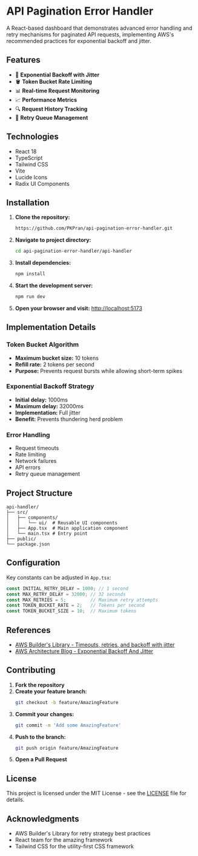 # API Pagination Error Handler

A React-based dashboard that demonstrates advanced error handling and retry mechanisms for paginated API requests, implementing AWS's recommended practices for exponential backoff and jitter.

## Features

- 🔄 **Exponential Backoff with Jitter**
- 🪣 **Token Bucket Rate Limiting**
- 📊 **Real-time Request Monitoring**
- 📈 **Performance Metrics**
- 🔍 **Request History Tracking**
- 🎯 **Retry Queue Management**

## Technologies

- React 18
- TypeScript
- Tailwind CSS
- Vite
- Lucide Icons
- Radix UI Components

## Installation

1. **Clone the repository:**
   ```bash
   https://github.com/PKPran/api-pagination-error-handler.git
   ```

2. **Navigate to project directory:**
   ```bash
   cd api-pagination-error-handler/api-handler
   ```

3. **Install dependencies:**
   ```bash
   npm install
   ```

4. **Start the development server:**
   ```bash
   npm run dev
   ```

5. **Open your browser and visit:**
   [http://localhost:5173](http://localhost:5173)

## Implementation Details

### Token Bucket Algorithm
- **Maximum bucket size:** 10 tokens
- **Refill rate:** 2 tokens per second
- **Purpose:** Prevents request bursts while allowing short-term spikes

### Exponential Backoff Strategy
- **Initial delay:** 1000ms
- **Maximum delay:** 32000ms
- **Implementation:** Full jitter
- **Benefit:** Prevents thundering herd problem

### Error Handling
- Request timeouts
- Rate limiting
- Network failures
- API errors
- Retry queue management

## Project Structure

```plaintext
api-handler/
├── src/
│   ├── components/
│   │   └── ui/  # Reusable UI components
│   ├── App.tsx  # Main application component
│   └── main.tsx # Entry point
├── public/
└── package.json
```

## Configuration

Key constants can be adjusted in `App.tsx`:

```typescript
const INITIAL_RETRY_DELAY = 1000; // 1 second
const MAX_RETRY_DELAY = 32000; // 32 seconds
const MAX_RETRIES = 5;         // Maximum retry attempts
const TOKEN_BUCKET_RATE = 2;   // Tokens per second
const TOKEN_BUCKET_SIZE = 10;  // Maximum tokens
```

## References

- [AWS Builder's Library - Timeouts, retries, and backoff with jitter](https://aws.amazon.com/builders-library/timeouts-retries-and-backoff-with-jitter/)
- [AWS Architecture Blog - Exponential Backoff And Jitter](https://aws.amazon.com/blogs/architecture/exponential-backoff-and-jitter/)

## Contributing

1. **Fork the repository**
2. **Create your feature branch:**
   ```bash
   git checkout -b feature/AmazingFeature
   ```
3. **Commit your changes:**
   ```bash
   git commit -m 'Add some AmazingFeature'
   ```
4. **Push to the branch:**
   ```bash
   git push origin feature/AmazingFeature
   ```
5. **Open a Pull Request**

## License

This project is licensed under the MIT License - see the [LICENSE](LICENSE) file for details.

## Acknowledgments

- AWS Builder's Library for retry strategy best practices
- React team for the amazing framework
- Tailwind CSS for the utility-first CSS framework

